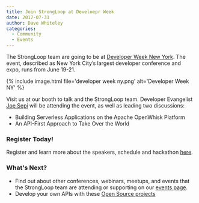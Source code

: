 ```yaml
---
title: Join StrongLoop at Develoepr Week
date: 2017-07-31
author: Dave Whiteley
categories:
  - Community
  - Events
---
```


The StrongLoop team are going to be at [Developer Week New York](http://www.developerweek.com/NYC/). The event, described as New York City’s largest developer conference and expo, runs from June 19-21.

{% include image.html file='developer week ny.png' alt='Developer Week NY' %}
<!--more-->
Visit us at our booth to talk and the StrongLoop team. Developer Evangelist [Joe Sepi](https://strongloop.com/strongblog/my-friends-call-me-joe-sepi-and-you-can-too/) will be attending the event, as well as leading two discussions: 

- Building Serverless Applications on the Apache OpenWhisk Platform
- An API-First Approach to Take Over the World

### Register Today!

Register and learn more about the speakers, schedule and hackathon [here](http://www.developerweek.com/NYC/). 

### What's Next?

- Find out about other conferences, webinars, meetups, and events that the StrongLoop team are attending or supporting on our [events page](https://strongloop.com/events/).
- Develop your own APIs with these [Open Source projects](https://strongloop.com/projects/)
